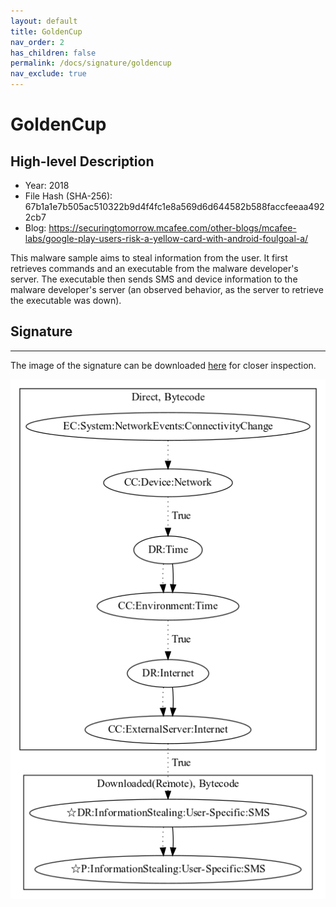 ```yaml
---
layout: default
title: GoldenCup
nav_order: 2
has_children: false
permalink: /docs/signature/goldencup
nav_exclude: true
---
```


# GoldenCup

## High-level Description

* Year: 2018
* File Hash (SHA-256): 67b1a1e7b505ac510322b9d4f4fc1e8a569d6d644582b588faccfeeaa4922cb7
* Blog: https://securingtomorrow.mcafee.com/other-blogs/mcafee-labs/google-play-users-risk-a-yellow-card-with-android-foulgoal-a/

This malware sample aims to steal information from the user. It first retrieves commands and an executable from the malware developer's server. The executable then sends SMS and device information to the malware developer's server (an observed behavior, as the server to retrieve the executable was down).

## Signature
---

The image of the signature can be downloaded [here](../../img/signatures/GoldenCup.png) for closer inspection.

![](../../img/signatures/GoldenCup.png)
